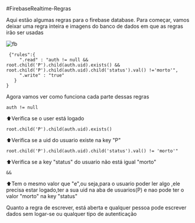 #FirebaseRealtime-Regras 

Aqui estão algumas regras para o firebase database. Para começar, vamos deixar uma regra inteira e imagens do banco de dados em que as regras irão ser usadas



![fb](https://user-images.githubusercoent.com/65344982/145453337-baf96824-2ea5-4360-9e5c-7fe959940c2f.png)



```
 {"rules":{
     ".read" : "auth != null && root.child('P').child(auth.uid).exists() && root.child('P').child(auth.uid).child('status').val() !='morto'",
     ".write" : "true"
   }
}
```


Agora vamos ver como funciona cada parte dessas regras


```
auth != null
```

⬆️Verifica se o user está logado



```
root.child('P').child(auth.uid).exists()
```

⬆️Verifica se  a uid do usuario existe na key "P"



```
root.child('P').child(auth.uid).child('status').val() != 'morto'"
```

⬆️Verifica se a key "status" do usuario não está igual "morto"



```
&&
```

⬆️Tem o mesmo valor que "e",ou seja,para o usuario poder ler algo ,ele precisa estar logado,ter a sua uid na aba de usuarios(P) e nao pode ter o valor "morto" na key "status"

Quanto a regra de escrever, está aberta e qualquer pessoa pode escrever dados sem logar-se ou qualquer tipo de autenticação
